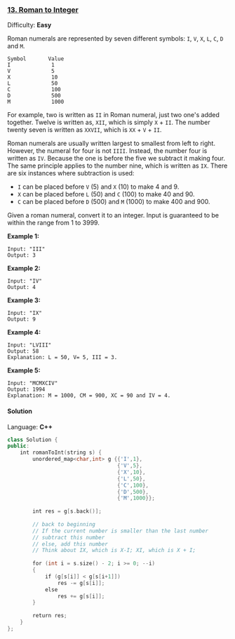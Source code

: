 ### [13\. Roman to Integer](https://leetcode.com/problems/roman-to-integer/)

Difficulty: **Easy**


Roman numerals are represented by seven different symbols: `I`, `V`, `X`, `L`, `C`, `D` and `M`.

```
Symbol       Value
I             1
V             5
X             10
L             50
C             100
D             500
M             1000
```

For example, two is written as `II` in Roman numeral, just two one's added together. Twelve is written as, `XII`, which is simply `X` + `II`. The number twenty seven is written as `XXVII`, which is `XX` + `V` + `II`.

Roman numerals are usually written largest to smallest from left to right. However, the numeral for four is not `IIII`. Instead, the number four is written as `IV`. Because the one is before the five we subtract it making four. The same principle applies to the number nine, which is written as `IX`. There are six instances where subtraction is used:

*   `I` can be placed before `V` (5) and `X` (10) to make 4 and 9. 
*   `X` can be placed before `L` (50) and `C` (100) to make 40 and 90. 
*   `C` can be placed before `D` (500) and `M` (1000) to make 400 and 900.

Given a roman numeral, convert it to an integer. Input is guaranteed to be within the range from 1 to 3999.

**Example 1:**

```
Input: "III"
Output: 3
```

**Example 2:**

```
Input: "IV"
Output: 4
```

**Example 3:**

```
Input: "IX"
Output: 9
```

**Example 4:**

```
Input: "LVIII"
Output: 58
Explanation: L = 50, V= 5, III = 3.
```

**Example 5:**

```
Input: "MCMXCIV"
Output: 1994
Explanation: M = 1000, CM = 900, XC = 90 and IV = 4.
```


#### Solution

Language: **C++**

```c++
class Solution {
public:
    int romanToInt(string s) {
        unordered_map<char,int> g {{'I',1},
                                   {'V',5},
                                   {'X',10},
                                   {'L',50},
                                   {'C',100},
                                   {'D',500},
                                   {'M',1000}};
        
        int res = g[s.back()];
        
        // back to beginning
        // If the current number is smaller than the last number
        // subtract this number
        // else, add this number
        // Think about IX, which is X-I; XI, which is X + I;
​
        for (int i = s.size() - 2; i >= 0; --i)
        {
            if (g[s[i]] < g[s[i+1]])
                res -= g[s[i]];
            else
                res += g[s[i]];
        }
        
        return res;
    }
};
```
